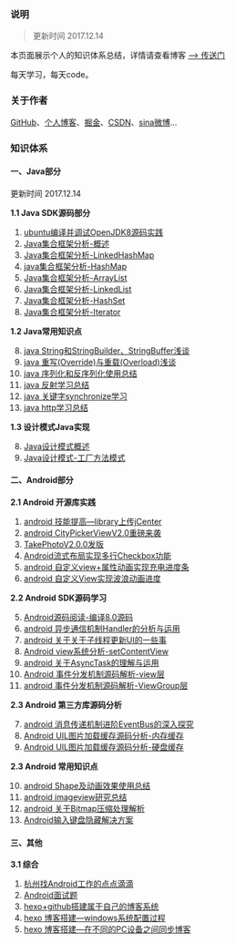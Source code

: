 ### **说明** 

> 更新时间 2017.12.14

本页面展示个人的知识体系总结，详情请查看博客 [——> 传送门](http://crazyandcoder.github.io/)

每天学习，每天code。




### **关于作者**

[GitHub](https://github.com/crazyandcoder)、[个人博客](http://crazyandcoder.github.io/)、[掘金](https://juejin.im/user/56b96af96240b8005865df59)、[CSDN](http://blog.csdn.net/liji_xc)、[sina微博](https://weibo.com/crazyandcoder?sudaref=crazyandcoder.github.io&display=0&retcode=6102&is_all=1)...


### **知识体系**

#### **一、Java部分**

更新时间 2017.12.14

**1.1 Java SDK源码部分**

 1. [ubuntu编译并调试OpenJDK8源码实践](http://crazyandcoder.github.io/2017/11/28/ubuntu%E7%BC%96%E8%AF%91%E5%B9%B6%E8%B0%83%E8%AF%95OpenJDK8%E6%BA%90%E7%A0%81%E5%AE%9E%E8%B7%B5/)
 2.  [Java集合框架分析-概述](http://crazyandcoder.github.io/2017/03/23/Java-%E9%9B%86%E5%90%88%E6%A1%86%E6%9E%B6%E5%88%86%E6%9E%90-%E6%A6%82%E8%BF%B0/)
 2. [Java集合框架分析-LinkedHashMap](http://crazyandcoder.github.io/2017/03/15/Java%E9%9B%86%E5%90%88%E6%A1%86%E6%9E%B6%E5%88%86%E6%9E%90-LinkedHashMap/)
 3. [java集合框架分析-HashMap](http://crazyandcoder.github.io/2017/03/15/Java%E9%9B%86%E5%90%88%E6%A1%86%E6%9E%B6%E5%88%86%E6%9E%90-HashMap/)
 4. [Java集合框架分析-ArrayList](http://crazyandcoder.github.io/2017/03/23/Java%E9%9B%86%E5%90%88%E6%A1%86%E6%9E%B6%E5%88%86%E6%9E%90-ArrayList/)
 5. [Java集合框架分析-LinkedList](http://crazyandcoder.github.io/2017/03/23/Java%E9%9B%86%E5%90%88%E6%A1%86%E6%9E%B6%E5%88%86%E6%9E%90-LinkedList/)
 6. [Java集合框架分析-HashSet](http://crazyandcoder.github.io/2017/03/23/Java%E9%9B%86%E5%90%88%E6%A1%86%E6%9E%B6%E5%88%86%E6%9E%90-HashSet/)
 7. [Java集合框架分析-Iterator](http://crazyandcoder.github.io/2017/03/23/Java%E9%9B%86%E5%90%88%E6%A1%86%E6%9E%B6%E5%88%86%E6%9E%90-Iterator/)



**1.2 Java常用知识点**

 8. [java String和StringBuilder、StringBuffer浅谈](http://crazyandcoder.github.io/2016/03/09/java%20String%E5%92%8CStringBuilder%E3%80%81StringBuffer%E6%B5%85%E8%B0%88/)
 8. [java 重写(Override)与重载(Overload)浅谈](http://crazyandcoder.github.io/2016/03/09/java%20%E9%87%8D%E5%86%99%28Override%29%E4%B8%8E%E9%87%8D%E8%BD%BD%28Overload%29%E6%B5%85%E8%B0%88/)
 9. [java 序列化和反序列化使用总结](http://crazyandcoder.github.io/2016/03/16/java%20%E5%BA%8F%E5%88%97%E5%8C%96%E5%92%8C%E5%8F%8D%E5%BA%8F%E5%88%97%E5%8C%96%E4%BD%BF%E7%94%A8%E6%80%BB%E7%BB%93/)
 10. [java 反射学习总结](http://crazyandcoder.github.io/2016/09/14/java%20%E5%8F%8D%E5%B0%84%E5%AD%A6%E4%B9%A0%E6%80%BB%E7%BB%93/)
 11. [java 关键字synchronize学习](http://crazyandcoder.github.io/2016/10/14/java%20synchronize%E5%AD%A6%E4%B9%A0/)
 12. [java http学习总结](http://crazyandcoder.github.io/2016/10/20/android%20http%E5%AD%A6%E4%B9%A0%E6%80%BB%E7%BB%93/)

**1.3 设计模式Java实现**

 8. [Java设计模式概述](http://crazyandcoder.github.io/2017/12/14/Java%E8%AE%BE%E8%AE%A1%E6%A8%A1%E5%BC%8F%E6%A6%82%E8%BF%B0/)
 9. [Java设计模式-工厂方法模式](http://crazyandcoder.github.io/2017/12/14/Java%E8%AE%BE%E8%AE%A1%E6%A8%A1%E5%BC%8F-%E5%B7%A5%E5%8E%82%E6%96%B9%E6%B3%95%E6%A8%A1%E5%BC%8F/)


#### **二、Android部分**



**2.1 Android 开源库实践**

 1. [android 技能提高—library上传jCenter](http://crazyandcoder.github.io/2016/07/01/android%20library%E4%B8%8A%E4%BC%A0jCenter/)
 2. [android CityPickerViewV2.0重磅来袭](http://crazyandcoder.github.io/2017/08/22/CityPickerViewV2-0%E9%87%8D%E7%A3%85%E6%9D%A5%E8%A2%AD/)
 3. [TakePhotoV2.0.0发版](http://crazyandcoder.github.io/2017/11/11/TakePhotoV2-0-0%E5%8F%91%E7%89%88/)
 4.  [Android流式布局实现多行Checkbox功能](http://crazyandcoder.github.io/2017/12/14/Android%E6%B5%81%E5%BC%8F%E5%B8%83%E5%B1%80%E5%AE%9E%E7%8E%B0%E5%A4%9A%E8%A1%8CCheckbox%E5%8A%9F%E8%83%BD/)
 5. [android 自定义view+属性动画实现充电进度条](http://crazyandcoder.github.io/2016/12/06/android-%E8%87%AA%E5%AE%9A%E4%B9%89view-%E5%B1%9E%E6%80%A7%E5%8A%A8%E7%94%BB-%E5%85%85%E7%94%B5%E8%BF%9B%E5%BA%A6%E6%9D%A1/)
 6. [android 自定义View实现波浪动画进度](http://crazyandcoder.github.io/2016/12/22/android-%E8%87%AA%E5%AE%9A%E4%B9%89View%E5%AE%9E%E7%8E%B0%E6%B3%A2%E6%B5%AA%E5%8A%A8%E7%94%BB%E8%BF%9B%E5%BA%A6/)


**2.2 Android SDK源码学习**


 5. [Android源码阅读-编译8.0源码](http://crazyandcoder.github.io/2017/11/26/Android%E6%BA%90%E7%A0%81%E9%98%85%E8%AF%BB-%E7%BC%96%E8%AF%918-0%E6%BA%90%E7%A0%81/)
 6. [android 异步通信机制Handler的分析与运用](http://crazyandcoder.github.io/2016/11/04/android%20%E9%80%9A%E4%BF%A1%E6%9C%BA%E5%88%B6Handler%E6%BA%90%E7%A0%81%E5%AD%A6%E4%B9%A0%E6%80%BB%E7%BB%93/)
 12. [android 关于关于子线程更新UI的一些事](http://crazyandcoder.github.io/2016/11/01/android%20%E5%85%B3%E4%BA%8E%E5%85%B3%E4%BA%8E%E5%AD%90%E7%BA%BF%E7%A8%8B%E6%9B%B4%E6%96%B0UI%E7%9A%84%E4%B8%80%E4%BA%9B%E4%BA%8B/)
 13. [Android view系统分析-setContentView](http://crazyandcoder.github.io/2017/02/04/Android-view%E7%B3%BB%E7%BB%9F%E5%88%86%E6%9E%90-setContentView/)
 14. [android 关于AsyncTask的理解与运用](http://crazyandcoder.github.io/2017/01/06/android-%E5%85%B3%E4%BA%8EAsyncTask%E7%9A%84%E7%90%86%E8%A7%A3%E4%B8%8E%E8%BF%90%E7%94%A8/)
 15. [Android 事件分发机制源码解析-view层](http://crazyandcoder.github.io/2017/12/14/Android-%E4%BA%8B%E4%BB%B6%E5%88%86%E5%8F%91%E6%9C%BA%E5%88%B6%E6%BA%90%E7%A0%81%E8%A7%A3%E6%9E%90-view%E5%B1%82/)
 16. [android 事件分发机制源码解析-ViewGroup层](http://crazyandcoder.github.io/2017/12/14/Android-%E4%BA%8B%E4%BB%B6%E5%88%86%E5%8F%91%E6%9C%BA%E5%88%B6%E6%BA%90%E7%A0%81%E8%A7%A3%E6%9E%90-ViewGroup%E5%B1%82/)





**2.3 Android 第三方库源码分析**

 7. [android 消息传递机制进阶EventBus的深入探究](http://crazyandcoder.github.io/2017/04/18/android-%E6%B6%88%E6%81%AF%E4%BC%A0%E9%80%92%E6%9C%BA%E5%88%B6%E8%BF%9B%E9%98%B6EventBus%E7%9A%84%E6%B7%B1%E5%85%A5%E6%8E%A2%E7%A9%B6/)
 8. [Android UIL图片加载缓存源码分析-内存缓存](http://crazyandcoder.github.io/2017/03/15/Android-UIL%E5%9B%BE%E7%89%87%E5%8A%A0%E8%BD%BD%E7%BC%93%E5%AD%98%E6%BA%90%E7%A0%81%E5%88%86%E6%9E%90-%E5%86%85%E5%AD%98%E7%BC%93%E5%AD%98/)
 9. [Android UIL图片加载缓存源码分析-硬盘缓存](http://crazyandcoder.github.io/2017/03/15/Android-UIL%E5%9B%BE%E7%89%87%E5%8A%A0%E8%BD%BD%E7%BC%93%E5%AD%98%E6%BA%90%E7%A0%81%E5%88%86%E6%9E%90-%E7%A1%AC%E7%9B%98%E7%BC%93%E5%AD%98/)
 



**2.3 Android 常用知识点**

 10. [android Shape及动画效果使用总结](http://crazyandcoder.github.io/2016/04/03/android%20Shape%E5%8F%8A%E5%8A%A8%E7%94%BB%E6%95%88%E6%9E%9C%E4%BD%BF%E7%94%A8%E6%80%BB%E7%BB%93/)
 11. [android imageview研究总结](http://crazyandcoder.github.io/2016/04/16/android%20imageview%E7%A0%94%E7%A9%B6%E6%80%BB%E7%BB%93/)
 12. [android 关于Bitmap压缩处理解析](http://crazyandcoder.github.io/2016/12/14/android%20%E5%85%B3%E4%BA%8EBitmap%E5%8E%8B%E7%BC%A9%E5%A4%84%E7%90%86%E8%A7%A3%E6%9E%90/)
 13. [Android输入键盘隐藏解决方案](http://crazyandcoder.github.io/2017/09/01/Android%E8%BE%93%E5%85%A5%E9%94%AE%E7%9B%98%E9%9A%90%E8%97%8F%E8%A7%A3%E5%86%B3%E6%96%B9%E6%A1%88/)




#### **三、其他**

**3.1 综合**

 1. [杭州找Android工作的点点滴滴](http://crazyandcoder.github.io/2017/05/22/%E6%9D%AD%E5%B7%9E%E6%89%BEAndroid%E5%B7%A5%E4%BD%9C%E7%9A%84%E7%82%B9%E7%82%B9%E6%BB%B4%E6%BB%B4/)
 2. [Android面试题](https://github.com/crazyandcoder/job_interview)
 3. [hexo+github搭建属于自己的博客系统](http://crazyandcoder.github.io/2017/12/14/hexo-github%E6%90%AD%E5%BB%BA%E5%B1%9E%E4%BA%8E%E8%87%AA%E5%B7%B1%E7%9A%84%E5%8D%9A%E5%AE%A2%E7%B3%BB%E7%BB%9F/)
 4. [hexo 博客搭建—windows系统配置过程](http://crazyandcoder.github.io/2016/04/01/hexo%20%E5%8D%9A%E5%AE%A2%E6%90%AD%E5%BB%BA%E2%80%94windows%E7%B3%BB%E7%BB%9F%E9%85%8D%E7%BD%AE%E8%BF%87%E7%A8%8B/)
 5. [hexo 博客搭建—在不同的PC设备之间同步博客](http://crazyandcoder.github.io/2016/03/10/hexo%20%E5%8D%9A%E5%AE%A2%E6%90%AD%E5%BB%BA%E2%80%94%E5%9C%A8%E4%B8%8D%E5%90%8C%E7%9A%84PC%E8%AE%BE%E5%A4%87%E4%B9%8B%E9%97%B4%E5%90%8C%E6%AD%A5%E5%8D%9A%E5%AE%A2/)





 


